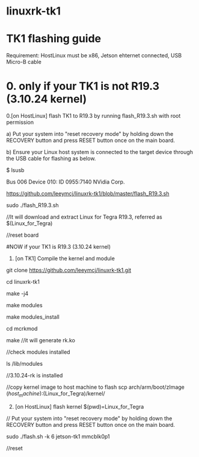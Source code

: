 # linuxrk-tk1

# TK1 flashing guide 

Requirement: HostLinux must be x86, Jetson ehternet connected, USB Micro-B cable


# 0. only if your TK1 is not R19.3 (3.10.24 kernel)
0.[on HostLinux] flash TK1 to R19.3 by running flash_R19.3.sh with root permission

 a) Put your system into "reset recovery mode" by holding down the RECOVERY button and press RESET button once on the main board.
      
   b) Ensure your Linux host system is connected to the target device through the USB cable for flashing as below.
 
 $ lsusb
 
   Bus 006 Device 010: ID 0955:7140 NVidia Corp.

https://github.com/leeymcj/linuxrk-tk1/blob/master/flash_R19.3.sh

sudo ./flash_R19.3.sh

//It will download and extract Linux for Tegra R19.3, referred as $(Linux_for_Tegra)

//reset board

#NOW if your TK1 is R19.3 (3.10.24 kernel)
1. [on TK1] Compile the kernel and module

git clone https://github.com/leeymcj/linuxrk-tk1.git

cd linuxrk-tk1

make -j4

make modules

make modules_install

cd mcrkmod

make //it will generate rk.ko

//check modules installed

ls /lib/modules

//3.10.24-rk is installed

//copy kernel image to host machine to flash
scp arch/arm/boot/zImage $(host_machine):$(Linux_for_Tegra)/kernel/

2. [on HostLinux] flash kernel $(pwd)=Linux_for_Tegra

// Put your system into "reset recovery mode" by holding down the RECOVERY button and press RESET button once on the main board.

sudo ./flash.sh -k 6 jetson-tk1 mmcblk0p1 

//reset

